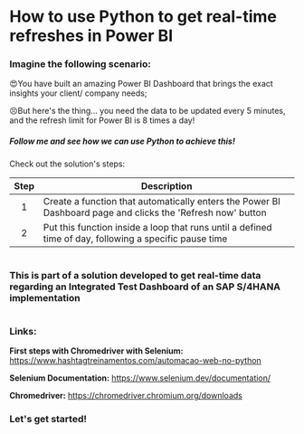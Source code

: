 # How to use Python to get real-time refreshes in Power BI

### Imagine the following scenario:
😍You have built an amazing Power BI Dashboard that brings the exact insights your client/ company needs;

😣But here's the thing… you need the data to be updated every 5 minutes, and the refresh limit for Power BI is 8 times a day!

##### Follow me and see how we can use Python to achieve this!


Check out the solution's steps:

| Step  | Description |
| :---:  | --- |
| 1 | Create a function that automatically enters the Power BI Dashboard page and clicks the 'Refresh now' button  |
| 2 | Put this function inside a loop that runs until a defined time of day, following a specific pause time  |

#
### This is part of a solution developed to get real-time data regarding an Integrated Test Dashboard of an SAP S/4HANA implementation
#

### Links:
**First steps with Chromedriver with Selenium:** https://www.hashtagtreinamentos.com/automacao-web-no-python

**Selenium Documentation:** https://www.selenium.dev/documentation/

**Chromedriver:** https://chromedriver.chromium.org/downloads




### Let's get started!
